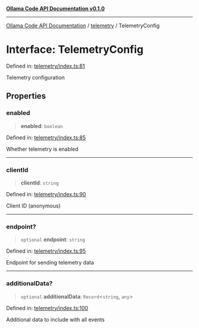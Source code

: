 [**Ollama Code API Documentation v0.1.0**](../../README.md)

***

[Ollama Code API Documentation](../../modules.md) / [telemetry](../README.md) / TelemetryConfig

# Interface: TelemetryConfig

Defined in: [telemetry/index.ts:81](https://github.com/erichchampion/ollama-code/blob/78170438060c778413879e5a38e477096b574d9c/ollama-code/src/telemetry/index.ts#L81)

Telemetry configuration

## Properties

### enabled

> **enabled**: `boolean`

Defined in: [telemetry/index.ts:85](https://github.com/erichchampion/ollama-code/blob/78170438060c778413879e5a38e477096b574d9c/ollama-code/src/telemetry/index.ts#L85)

Whether telemetry is enabled

***

### clientId

> **clientId**: `string`

Defined in: [telemetry/index.ts:90](https://github.com/erichchampion/ollama-code/blob/78170438060c778413879e5a38e477096b574d9c/ollama-code/src/telemetry/index.ts#L90)

Client ID (anonymous)

***

### endpoint?

> `optional` **endpoint**: `string`

Defined in: [telemetry/index.ts:95](https://github.com/erichchampion/ollama-code/blob/78170438060c778413879e5a38e477096b574d9c/ollama-code/src/telemetry/index.ts#L95)

Endpoint for sending telemetry data

***

### additionalData?

> `optional` **additionalData**: `Record`\<`string`, `any`\>

Defined in: [telemetry/index.ts:100](https://github.com/erichchampion/ollama-code/blob/78170438060c778413879e5a38e477096b574d9c/ollama-code/src/telemetry/index.ts#L100)

Additional data to include with all events
